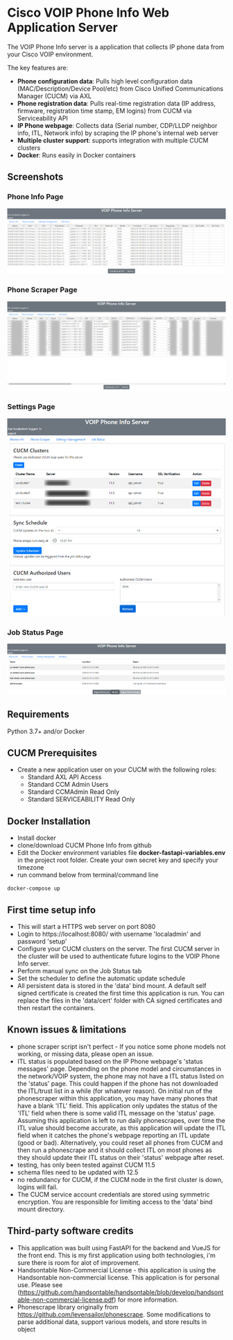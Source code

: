 # Cisco VOIP Phone Info Web Application Server 
The VOIP Phone Info server is a application that collects IP phone data from your Cisco VOIP environment.

The key features are:

* **Phone configuration data**: Pulls high level configuration data (MAC/Description/Device Pool/etc) from Cisco Unified Communications Manager (CUCM) via AXL
* **Phone registration data**: Pulls real-time registration data (IP address, firmware, registration time stamp, EM logins) from CUCM via Serviceability API
* **IP Phone webpage**: Collects data (Serial number, CDP/LLDP neighbor info, ITL, Network info) by scraping the IP phone's internal web server
* **Multiple cluster support**: supports integration with multiple CUCM clusters
* **Docker**: Runs easily in Docker containers

## Screenshots

### Phone Info Page
![Phone Info](.github/phoneinfo.jpg)
### Phone Scraper Page
![Phone Scraper](.github/phonescraper.jpg)
### Settings Page
![Settings](.github/settings.jpg)
### Job Status Page
![Job Status](.github/jobstatus.jpg)

## Requirements

Python 3.7+
 and/or
Docker

## CUCM Prerequisites
* Create a new application user on your CUCM with the following roles:
  * Standard AXL API Access
  * Standard CCM Admin Users
  * Standard CCMAdmin Read Only
  * Standard SERVICEABILITY Read Only

## Docker Installation

* Install docker
* clone/download CUCM Phone Info from github
* Edit the Docker environment variables file **docker-fastapi-variables.env** in the project root folder. Create your own secret key and specify your timezone
* run command below from terminal/command line

<div class="termy">

```console
docker-compose up
```

</div>

## First time setup info

* This will start a HTTPS web server on port 8080
* Login to https://localhost:8080/ with username 'localadmin' and password 'setup'
* Configure your CUCM clusters on the server.  The first CUCM server in the cluster will be used to authenticate future logins to the VOIP Phone Info server.
* Perform manual sync on the Job Status tab
* Set the scheduler to define the automatic update schedule
* All persistent data is stored in the 'data' bind mount.  A default self signed certificate is created the first time this application is run. You can replace the files in the 'data/cert' folder with CA signed certificates and then restart the containers.

## Known issues & limitations
* phone scraper script isn't perfect - If you notice some phone models not working, or missing data, please open an issue.
* ITL status is populated based on the IP Phone webpage's 'status messages' page.  Depending on the phone model and circumstances in the network/VOIP system, the phone may not have a ITL status listed on the 'status' page.  This could happen if the phone has not downloaded the ITL/trust list in a while (for whatever reason).  On initial run of the phonescraper within this application, you may have many phones that have a blank 'ITL' field.  This application only updates the status of the 'ITL' field when there is some valid ITL message on the 'status' page.  Assuming this application is left to run daily phonescrapes, over time the ITL value should become accurate, as this application will update the ITL field when it catches the phone's webpage reporting an ITL update (good or bad).  Alternatively, you could reset all phones from CUCM and then run a phonescrape and it should collect ITL on most phones as they should update their ITL status on their 'status' webpage after reset.
* testing, has only been tested against CUCM 11.5
* schema files need to be updated with 12.5
* no redundancy for CUCM, if the CUCM node in the first cluster is down, logins will fail.
* The CUCM service account credentials are stored using symmetric encryption.  You are responsible for limiting access to the 'data' bind mount directory.

## Third-party software credits

* This application was built using FastAPI for the backend and VueJS for the front end.  This is my first application using both technologies, i'm sure there is room for alot of improvement.
* Handsontable Non-Commercial License - this application is using the Handsontable non-commercial license.  This application is for personal use.  Please see (https://github.com/handsontable/handsontable/blob/develop/handsontable-non-commercial-license.pdf) for more information.
* Phonescrape library originally from https://github.com/levensailor/phonescrape.  Some modifications to parse additional data, support various models, and store results in object

